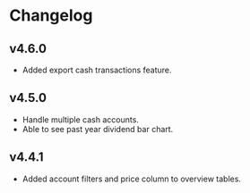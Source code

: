 # Changelog

## v4.6.0

- Added export cash transactions feature.

## v4.5.0

- Handle multiple cash accounts.
- Able to see past year dividend bar chart.

## v4.4.1

- Added account filters and price column to overview tables.
